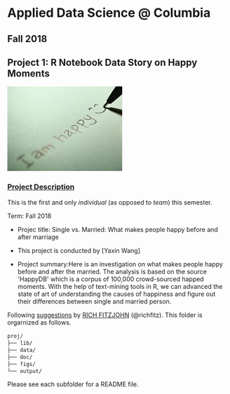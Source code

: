 # Applied Data Science @ Columbia
## Fall 2018
## Project 1:  R Notebook Data Story on Happy Moments
![image](figs/title.jpeg)

### [Project Description](doc/)
This is the first and only *individual* (as opposed to *team*) this semester. 

Term: Fall 2018

+ Projec title: Single vs. Married: What makes people happy before and after marriage
+ This project is conducted by [Yaxin Wang]

+ Project summary:Here is an investigation on what makes people happy before and after the married. The analysis is based on the source 'HappyDB' which is a corpus of 100,000 crowd-sourced happed moments. With the help of text-mining tools in R, we can advanced the state of art of understanding the causes of happiness and figure out their differences between single and married person.

Following [suggestions](http://nicercode.github.io/blog/2013-04-05-projects/) by [RICH FITZJOHN](http://nicercode.github.io/about/#Team) (@richfitz). This folder is orgarnized as follows.

```
proj/
├── lib/
├── data/
├── doc/
├── figs/
└── output/
```

Please see each subfolder for a README file.
